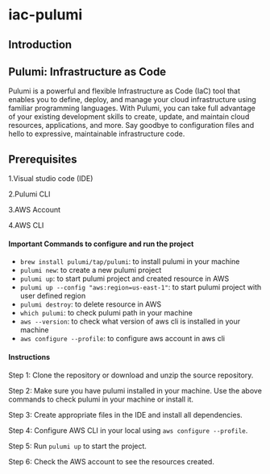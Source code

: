 # iac-pulumi
## Introduction
## Pulumi: Infrastructure as Code
Pulumi is a powerful and flexible Infrastructure as Code (IaC) tool that enables you to define, deploy, and manage your cloud infrastructure using familiar programming languages. With Pulumi, you can take full advantage of your existing development skills to create, update, and maintain cloud resources, applications, and more. Say goodbye to configuration files and hello to expressive, maintainable infrastructure code.

## Prerequisites

1.Visual studio code (IDE)

2.Pulumi CLI

3.AWS Account

4.AWS CLI


<h4>Important Commands to configure and run the project</h4>

- `brew install pulumi/tap/pulumi`: to install pulumi in your machine
- `pulumi new`: to create a new pulumi project
- `pulumi up`: to start pulumi project and created resource in AWS
- `pulumi up --config "aws:region=us-east-1"`: to start pulumi project with user defined region
- `pulumi destroy`: to delete resource in AWS
- `which pulumi`: to check pulumi path in your machine
- `aws --version`: to check what version of aws cli is installed in your machine
- `aws configure --profile`: to configure aws account in aws cli

<h4>Instructions</h4>
Step 1: Clone the repository or download and unzip the source repository.


Step 2: Make sure you have pulumi installed in your machine. Use the above commands to check pulumi in your machine or install it.

Step 3: Create appropriate files in the IDE and install all dependencies.

Step 4: Configure AWS CLI in your local using `aws configure --profile`.

Step 5: Run `pulumi up` to start the project.

Step 6: Check the AWS account to see the resources created.